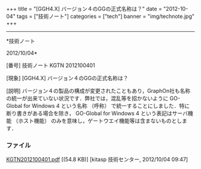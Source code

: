﻿+++
title = "[GGH4.X] バージョン４のGGの正式名称は？"
date = "2012-10-04"
tags = ["技術ノート"]
categories = ["tech"]
banner = "img/technote.jpg"
+++

-----------------------------------------------------------------------------------------------------------------------------

*技術ノート

2012/10/04*


[番号]
技術ノート KGTN 2012100401

[現象]
[GGH4.X] バージョン４のGGの正式名称は？

[説明]
バージョン４の製品の構成が変更されたこともあり，GraphOn社も名称の統一が出来ていない状況です．弊社では，混乱等を招かないように
GO-Global for Windows 4 という名称 （呼称）
で統一することにしました．特に断り書きがある場合を除き， GO-Global for
Windows 4 という表記はサーバ機能 （ホスト機能）
のみを意味し，ゲートウエイ機能等は含まないものとします．


### ファイル

 
 


[KGTN2012100401.pdf](http://techreport.kitasp.net/attachments/download/1018/KGTN2012100401.pdf)
 [(54.8 KB)] [kitasp 技術センター, 2012/10/04
09:47]


 


 

